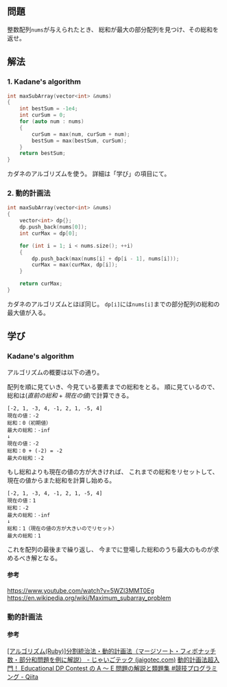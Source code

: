 ## 問題
整数配列`nums`が与えられたとき、
総和が最大の部分配列を見つけ、その総和を返せ。

## 解法
### 1. Kadane's algorithm
```cpp
int maxSubArray(vector<int> &nums)
{
	int bestSum = -1e4;
	int curSum = 0;
	for (auto num : nums)
	{
		curSum = max(num, curSum + num);
		bestSum = max(bestSum, curSum);
	}
	return bestSum;
}
```
カダネのアルゴリズムを使う。
詳細は「学び」の項目にて。

### 2. 動的計画法
```cpp
int maxSubArray(vector<int> &nums)
{
	vector<int> dp{};
	dp.push_back(nums[0]);
	int curMax = dp[0];

	for (int i = 1; i < nums.size(); ++i)
	{
		dp.push_back(max(nums[i] + dp[i - 1], nums[i]));
		curMax = max(curMax, dp[i]);
	}

	return curMax;
}
```
カダネのアルゴリズムとほぼ同じ。
`dp[i]`には`nums[i]`までの部分配列の総和の最大値が入る。

## 学び
### Kadane's algorithm
アルゴリズムの概要は以下の通り。

配列を順に見ていき、今見ている要素までの総和をとる。
順に見ているので、総和は$(直前の総和+現在の値)$で計算できる。
```
[-2, 1, -3, 4, -1, 2, 1, -5, 4]
現在の値：-2
総和：0（初期値）
最大の総和：-inf
↓
現在の値：-2
総和：0 + (-2) = -2
最大の総和：-2
```

もし総和よりも現在の値の方が大きければ、
これまでの総和をリセットして、現在の値からまた総和を計算し始める。
```
[-2, 1, -3, 4, -1, 2, 1, -5, 4]
現在の値：1
総和：-2
最大の総和：-inf
↓
総和：1（現在の値の方が大きいのでリセット）
最大の総和：1
```

これを配列の最後まで繰り返し、
今までに登場した総和のうち最大のものが求めるべき解となる。

#### 参考
https://www.youtube.com/watch?v=5WZl3MMT0Eg
https://en.wikipedia.org/wiki/Maximum_subarray_problem

### 動的計画法
#### 参考
[[アルゴリズム(Ruby)]分割統治法・動的計画法（マージソート・フィボナッチ数・部分和問題を例に解説） - じゃいごテック (jaigotec.com)](https://jaigotec.com/algorithm_divide_and_conquer_dp/)
[動的計画法超入門！ Educational DP Contest の A ～ E 問題の解説と類題集 #競技プログラミング - Qiita](https://qiita.com/drken/items/dc53c683d6de8aeacf5a)
